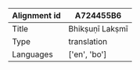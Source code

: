 |Alignment id | A724455B6
| --- | --- 
|Title | Bhikṣuṇī Lakṣmī 
|Type | translation
|Languages | ['en', 'bo']
